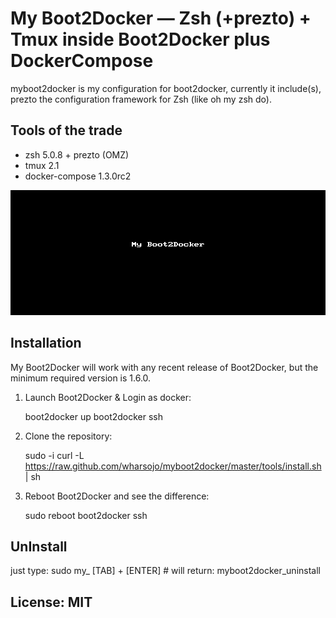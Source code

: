 My Boot2Docker — Zsh (+prezto) + Tmux inside Boot2Docker plus DockerCompose
===========================================================================

myboot2docker is my configuration for boot2docker, currently it include(s), prezto
the configuration framework for Zsh (like oh my zsh do).

Tools of the trade
------------------

  - zsh 5.0.8 + prezto (OMZ)
  - tmux 2.1
  - docker-compose 1.3.0rc2


![alt text](https://raw.githubusercontent.com/wharsojo/assets/master/myboot2docker/myboot2docker.gif "My Boot2Docker Demo")


Installation
------------

My Boot2Docker will work with any recent release of Boot2Docker, but the minimum required
version is 1.6.0.

  1. Launch Boot2Docker & Login as docker:

        boot2docker up
        boot2docker ssh

  2. Clone the repository:

        sudo -i
        curl -L https://raw.github.com/wharsojo/myboot2docker/master/tools/install.sh | sh

  3. Reboot Boot2Docker and see the difference:

        sudo reboot
        boot2docker ssh

UnInstall
---------

  just type: sudo my_ [TAB] + [ENTER] # will return: myboot2docker_uninstall

License: MIT
------------
